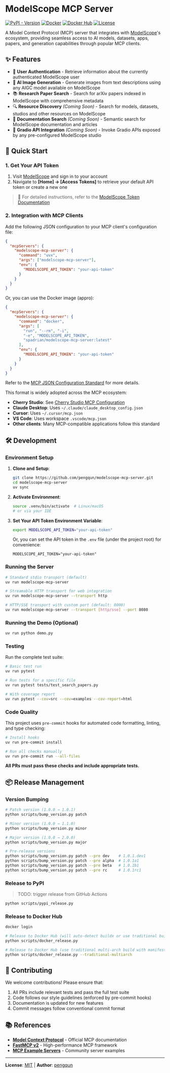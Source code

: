 # ModelScope MCP Server

[![PyPI - Version](https://img.shields.io/pypi/v/modelscope-mcp-server.svg)](https://pypi.org/project/modelscope-mcp-server) [![Docker](https://img.shields.io/badge/docker-supported-blue?logo=docker)](https://github.com/pengqun/modelscope-mcp-server/blob/main/Dockerfile) [![Docker Hub](https://img.shields.io/docker/v/spadrian/modelscope-mcp-server?logo=docker)](https://hub.docker.com/r/spadrian/modelscope-mcp-server) [![License](https://img.shields.io/github/license/pengqun/modelscope-mcp-server.svg)](https://github.com/pengqun/modelscope-mcp-server/blob/main/LICENSE)

A Model Context Protocol (MCP) server that integrates with [ModelScope](https://modelscope.cn)'s ecosystem, providing seamless access to AI models, datasets, apps, papers, and generation capabilities through popular MCP clients.

## ✨ Features

- 🔐 **User Authentication** - Retrieve information about the currently authenticated ModelScope user
- 🎨 **AI Image Generation** - Generate images from text descriptions using any AIGC model available on ModelScope
- 📚 **Research Paper Search** - Search for arXiv papers indexed in ModelScope with comprehensive metadata
- 🔍 **Resource Discovery** _(Coming Soon)_ - Search for models, datasets, studios and other resources on ModelScope
- 📖 **Documentation Search** _(Coming Soon)_ - Semantic search for ModelScope documentation and articles
- 🚀 **Gradio API Integration** _(Coming Soon)_ - Invoke Gradio APIs exposed by any pre-configured ModelScope studio

## 🚀 Quick Start

### 1. Get Your API Token

1. Visit [ModelScope](https://modelscope.cn/home) and sign in to your account
2. Navigate to **[Home] → [Access Tokens]** to retrieve your default API token or create a new one

> 📖 For detailed instructions, refer to the [ModelScope Token Documentation](https://modelscope.cn/docs/accounts/token)

### 2. Integration with MCP Clients

Add the following JSON configuration to your MCP client's configuration file:

```json
{
  "mcpServers": {
    "modelscope-mcp-server": {
      "command": "uvx",
      "args": ["modelscope-mcp-server"],
      "env": {
        "MODELSCOPE_API_TOKEN": "your-api-token"
      }
    }
  }
}
```

Or, you can use the Docker image (appro):

```json
{
  "mcpServers": {
    "modelscope-mcp-server": {
      "command": "docker",
      "args": [
        "run", "--rm", "-i",
        "-e", "MODELSCOPE_API_TOKEN",
        "spadrian/modelscope-mcp-server:latest"
      ],
      "env": {
        "MODELSCOPE_API_TOKEN": "your-api-token"
      }
    }
  }
}
```

Refer to the [MCP JSON Configuration Standard](https://gofastmcp.com/integrations/mcp-json-configuration#mcp-json-configuration-standard) for more details.

This format is widely adopted across the MCP ecosystem:

- **Cherry Studio**: See [Cherry Studio MCP Configuration](https://docs.cherry-ai.com/advanced-basic/mcp/config)
- **Claude Desktop**: Uses `~/.claude/claude_desktop_config.json`
- **Cursor**: Uses `~/.cursor/mcp.json`
- **VS Code**: Uses workspace `.vscode/mcp.json`
- **Other clients**: Many MCP-compatible applications follow this standard

## 🛠️ Development

### Environment Setup

1. **Clone and Setup**:

   ```bash
   git clone https://github.com/pengqun/modelscope-mcp-server.git
   cd modelscope-mcp-server
   uv sync
   ```

2. **Activate Environment**:

   ```bash
   source .venv/bin/activate  # Linux/macOS
   # or via your IDE
   ```

3. **Set Your API Token Environment Variable**:

   ```bash
   export MODELSCOPE_API_TOKEN="your-api-token"
   ```

   Or, you can set the API token in the `.env` file (under the project root) for convenience:

   ```env
   MODELSCOPE_API_TOKEN="your-api-token"
   ```

### Running the Server

```bash
# Standard stdio transport (default)
uv run modelscope-mcp-server

# Streamable HTTP transport for web integration
uv run modelscope-mcp-server --transport http

# HTTP/SSE transport with custom port (default: 8000)
uv run modelscope-mcp-server --transport [http/sse] --port 8080
```

### Running the Demo (Optional)

```bash
uv run python demo.py
```

### Testing

Run the complete test suite:

```bash
# Basic test run
uv run pytest

# Run tests for a specific file
uv run pytest tests/test_search_papers.py

# With coverage report
uv run pytest --cov=src --cov=examples --cov-report=html
```

### Code Quality

This project uses `pre-commit` hooks for automated code formatting, linting, and type checking:

```bash
# Install hooks
uv run pre-commit install

# Run all checks manually
uv run pre-commit run --all-files
```

**All PRs must pass these checks and include appropriate tests.**

## 📦 Release Management

### Version Bumping

```bash
# Patch version (1.0.0 → 1.0.1)
python scripts/bump_version.py patch

# Minor version (1.0.0 → 1.1.0)
python scripts/bump_version.py minor

# Major version (1.0.0 → 2.0.0)
python scripts/bump_version.py major

# Pre-release versions
python scripts/bump_version.py patch --pre dev    # 1.0.1.dev1
python scripts/bump_version.py patch --pre alpha  # 1.0.1a1
python scripts/bump_version.py patch --pre beta   # 1.0.1b1
python scripts/bump_version.py patch --pre rc     # 1.0.1rc1
```

### Release to PyPI

> TODO: trigger release from GitHub Actions

```bash
python scripts/pypi_release.py
```

### Release to Docker Hub

```bash
docker login

# Release to Docker Hub (will auto-detect buildx or use traditional build)
python scripts/docker_release.py

# Release to Docker Hub (use traditional multi-arch build with manifest)
python scripts/docker_release.py --traditional-multiarch
```

## 🤝 Contributing

We welcome contributions! Please ensure that:

1. All PRs include relevant tests and pass the full test suite
2. Code follows our style guidelines (enforced by pre-commit hooks)
3. Documentation is updated for new features
4. Commit messages follow conventional commit format

## 📚 References

- **[Model Context Protocol](https://modelcontextprotocol.io/)** - Official MCP documentation
- **[FastMCP v2](https://github.com/jlowin/fastmcp)** - High-performance MCP framework
- **[MCP Example Servers](https://github.com/modelcontextprotocol/servers)** - Community server examples

---

**License**: [MIT](LICENSE) | **Author**: [pengqun](https://github.com/pengqun)
